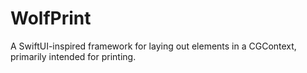 # WolfPrint

A SwiftUI-inspired framework for laying out elements in a CGContext, primarily intended for printing.
